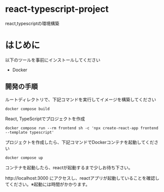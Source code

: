 # react-typescript-project
react,typescriptの環境構築

# はじめに

以下のツールを事前にインストールしてください

- Docker

## 開発の手順

ルートディレクトリで、下記コマンドを実行してイメージを構築してください

```
docker compose build
```

React, TypeScriptでプロジェクトを作成

```
docker compose run --rm frontend sh -c 'npx create-react-app frontend --template typescript'
```

プロジェクトを作成したら、下記コマンドでDockerコンテナを起動してください

```
docker compose up
```

コンテナを起動したら、reactが起動するまで少しお待ち下さい。

http://localhost:3000 にアクセスし、reactアプリが起動していることを確認してください。※起動には時間がかかります。